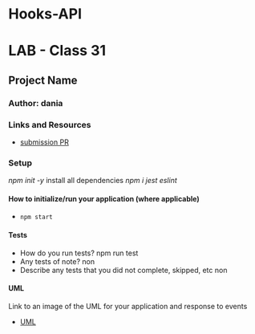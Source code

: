 # Hooks-API
# LAB - Class 31

## Project Name

### Author: dania

### Links and Resources

- [submission PR](https://github.com/401-advanced-javascript-dania/Hooks-API/pull/1)


### Setup
*npm init -y*
install all dependencies *npm i jest eslint*
#### How to initialize/run your application (where applicable)

- `npm start`

#### Tests

- How do you run tests?
npm run test
- Any tests of note?
non
- Describe any tests that you did not complete, skipped, etc
non
#### UML

Link to an image of the UML for your application and response to events
- [UML](https://github.com/401-advanced-javascript-dania/Hooks-API/blob/lab31/IMG_20200307_205405.jpg)
